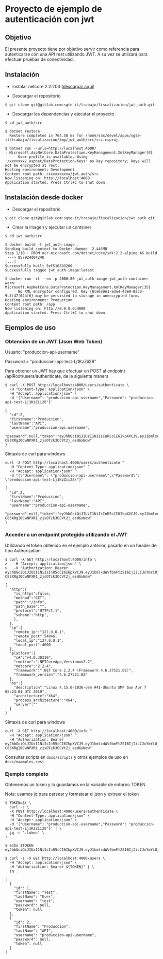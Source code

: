 # Proyecto de ejemplo de autenticación con jwt

## Objetivo

El presente proyecto tiene por objetivo servir como referencia para autenticarse con una API rest utilizando JWT. A su vez se utilizará para efectuar pruebas de conectividad.

## Instalación

- Instalar netcore 2.2.203 ([descargar aquí](https://dotnet.microsoft.com/download/dotnet-core/2.2))

- Descargar el repositorio

```shell
$ git clone git@gitlab.com:sgte-it/trabajo/fiscalizacion/jwt_auth.git
```

- Descargar las dependencias y ejecutar el proyecto

```shell
$ cd jwt_auth/src

$ dotnet restore
  Restore completed in 764.58 ms for /home/sas/devel/apps/sgte-it/trabajo/fiscalizacion/tmp/jwt_auth/src/src.csproj.

$ dotnet run --urls=http://localhost:4000/
: Microsoft.AspNetCore.DataProtection.KeyManagement.XmlKeyManager[0]
      User profile is available. Using '/xxxxxxx/.aspnet/DataProtection-Keys' as key repository; keys will not be encrypted at rest.
Hosting environment: Development
Content root path: /xxxxxxxxxx/jwt_auth/src
Now listening on: http://localhost:4000
Application started. Press Ctrl+C to shut down.
```

## Instalación desde docker

- Descargar el repositorio

```shell
$ git clone git@gitlab.com:sgte-it/trabajo/fiscalizacion/jwt_auth.git
```

- Crear la imagen y ejecutar un container

```shell
$ cd jwt_auth/src

$ docker build -t jwt_auth-image .
Sending build context to Docker daemon  2.445MB
Step 1/10 : FROM mcr.microsoft.com/dotnet/core/sdk:2.2-alpine AS build
 ---> 857924d04240
[...]
Successfully built 5ef516833260
Successfully tagged jwt_auth-image:latest

$ docker run -it --rm -p 4000:80 jwt_auth-image jwt_auth-container
warn: Microsoft.AspNetCore.DataProtection.KeyManagement.XmlKeyManager[35]
      No XML encryptor configured. Key {8ce6a9e1-ada4-43e0-8ac3-9cff47f024f6} may be persisted to storage in unencrypted form.
Hosting environment: Production
Content root path: /app
Now listening on: http://0.0.0.0:4000
Application started. Press Ctrl+C to shut down.
```

## Ejemplos de uso

### Obtención de un JWT (Json Web Token)

Usuario: "produccion-api-username"

Password = "produccion-api-test-Lj1KzZii28"

Para obtener un JWT hay que efectuar un POST al endpoint /apiRoot/users/authenticate, de la siguiente manera

```shell
$ curl -X POST http://localhost:4000/users/authenticate \
  -H "Content-Type: application/json" \
  -H "Accept: application/json" \
  -d '{"Username": "produccion-api-username","Password": "produccion-api-test-Lj1KzZii28"}'

{
  "id":2,
  "firstName":"Produccion",
  "lastName":"API",
  "username":"produccion-api-username",
  "password":null,"token":"eyJhbGciOiJIUzI1NiIsInR5cCI6IkpXVCJ9.eyJ1bmlxdWVfbmFtZSI6IjIiLCJuYmYiOjE1NTY3ODkwNzEsImV4cCI6MTU1NzM5Mzg3MSwiaWF0IjoxNTU2Nzg5MDcxfQ.2vk-C83XRgI0CwNPXR1_zjsOTzk3OCVt2j_esdGxNqw"
}
```

Sintaxis de curl para windows

```shell
curl -X POST http://localhost:4000/users/authenticate ^
  -H "Content-Type: application/json" ^
  -H "Accept: application/json" ^
  -d "{\"Username\": \"produccion-api-username\",\"Password\": \"produccion-api-test-Lj1KzZii28\"}"

{
  "id":2,
  "firstName":"Produccion",
  "lastName":"API",
  "username":"produccion-api-username",
  "password":null,"token":"eyJhbGciOiJIUzI1NiIsInR5cCI6IkpXVCJ9.eyJ1bmlxdWVfbmFtZSI6IjIiLCJuYmYiOjE1NTY3ODkwNzEsImV4cCI6MTU1NzM5Mzg3MSwiaWF0IjoxNTU2Nzg5MDcxfQ.2vk-C83XRgI0CwNPXR1_zjsOTzk3OCVt2j_esdGxNqw"
}
```

### Acceder a un endpoint protegido utilizando el JWT

Utilizando el token obtenido en el ejemplo anterior, pasarlo en un header de tipo Authorization

```shell
$ curl -X GET http://localhost:4000/info \
>   -H "Accept: application/json" \
>   -H "Authorization: Bearer eyJhbGciOiJIUzI1NiIsInR5cCI6IkpXVCJ9.eyJ1bmlxdWVfbmFtZSI6IjIiLCJuYmYiOjE1NTY3ODkwNzEsImV4cCI6MTU1NzM5Mzg3MSwiaWF0IjoxNTU2Nzg5MDcxfQ.2vk-C83XRgI0CwNPXR1_zjsOTzk3OCVt2j_esdGxNqw"

{
  "http":{
    "is_https":false,
    "method":"GET",
    "path":"/info",
    "path_base":"",
    "protocol":"HTTP/1.1",
    "scheme":"http",
    },
  },
  "ip":{
    "remote_ip":"127.0.0.1",
    "remote_port":54846,
    "local_ip":"127.0.0.1",
    "local_port":4000
  },
  "platform":{
    "c#":"v4.0.30319",
    "runtime":".NETCoreApp,Version=v2.2",
    "netcore":"2.2.4",
    "framework":".NET Core 2.2.4 (Framework 4.6.27521.02)",
    "framework_version":"4.6.27521.02"
  },
  "os":{
    "description":"Linux 4.15.0-1036-oem #41-Ubuntu SMP Sun Apr 7 05:24:01 UTC 2019",
    "architecture":"X64",
    "process_architecture":"X64",
    "server":""
  }
}
```

Sintaxis de curl para windows

```shell
curl -X GET http://localhost:4000/info ^
  -H "Accept: application/json" ^
  -H "Authorization: Bearer eyJhbGciOiJIUzI1NiIsInR5cCI6IkpXVCJ9.eyJ1bmlxdWVfbmFtZSI6IjIiLCJuYmYiOjE1NTY3ODkwNzEsImV4cCI6MTU1NzM5Mzg3MSwiaWF0IjoxNTU2Nzg5MDcxfQ.2vk-C83XRgI0CwNPXR1_zjsOTzk3OCVt2j_esdGxNqw"
```

Consultar scripts en `docs/scripts` y otros ejemplos de uso en `docs/examples.rest`

### Ejemplo completo

Obtenemos un token y lo guardamos en la variable de entorno TOKEN

Nota: usamos [jq](https://stedolan.github.io/jq/download/) para parsear y formatear el json y extraer el token

```shell
$ TOKEN=$( \
  curl -s \
  -X POST http://localhost:4000/users/authenticate \
  -H "Content-Type: application/json" \
  -H "Accept: application/json" \
  -d '{"Username": "produccion-api-username","Password": "produccion-api-test-Lj1KzZii28"}' | \
  jq -r '.token' \
)

$ echo $TOKEN
eyJhbGciOiJIUzI1NiIsInR5cCI6IkpXVCJ9.eyJ1bmlxdWVfbmFtZSI6IjIiLCJuYmYiOjE1NTczNzg2NTgsImV4cCI6MTU1Nzk4MzQ1OCwiaWF0IjoxNTU3Mzc4NjU4fQ.i_AqaSJL41mw5aeWqneXrv0UgsvxQVKTb1WdwvZIDEc
```

```shell
$ curl -s -X GET http://localhost:4000/users \
  -H "Accept: application/json" \
  -H "Authorization: Bearer ${TOKEN}" | \
  jq .

[
  {
    "id": 1,
    "firstName": "Test",
    "lastName": "User",
    "username": "test",
    "password": null,
    "token": null
  },
  {
    "id": 2,
    "firstName": "Produccion",
    "lastName": "API",
    "username": "produccion-api-username",
    "password": null,
    "token": null
  }
]
```